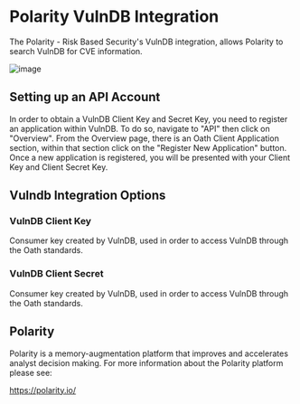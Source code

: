 # Polarity VulnDB Integration

The Polarity - Risk Based Security's VulnDB integration, allows Polarity to search VulnDB for CVE information.

![image](https://user-images.githubusercontent.com/22529325/52147727-99fb0d80-2635-11e9-9a8e-d2251c6852f2.gif)

## Setting up an API Account

In order to obtain a VulnDB Client Key and Secret Key, you need to register an application within VulnDB. To do so, navigate to "API" then click on "Overview". From the Overview page, there is an Oath Client Application section, within that section click on the "Register New Application" button. Once a new application is registered, you will be presented with your Client Key and Client Secret Key.


## Vulndb Integration Options

### VulnDB Client Key

Consumer key created by VulnDB, used in order to access VulnDB through the Oath standards.

### VulnDB Client Secret

Consumer key created by VulnDB, used in order to access VulnDB through the Oath standards.


## Polarity

Polarity is a memory-augmentation platform that improves and accelerates analyst decision making.  For more information about the Polarity platform please see:

https://polarity.io/
